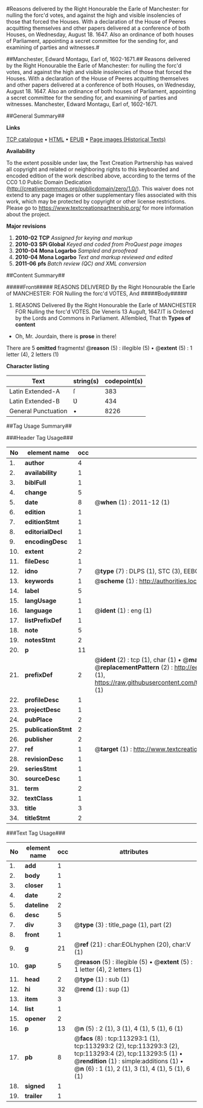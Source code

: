 #Reasons delivered by the Right Honourable the Earle of Manchester: for nulling the forc'd votes, and against the high and visible insolencies of those that forced the Houses. With a declaration of the House of Peeres acquitting themselves and other papers delivered at a conference of both Houses, on Wednesday, August 18. 1647. Also an ordinance of both houses of Parliament, appointing a secret committee for the sending for, and examining of parties and witnesses.#

##Manchester, Edward Montagu, Earl of, 1602-1671.##
Reasons delivered by the Right Honourable the Earle of Manchester: for nulling the forc'd votes, and against the high and visible insolencies of those that forced the Houses. With a declaration of the House of Peeres acquitting themselves and other papers delivered at a conference of both Houses, on Wednesday, August 18. 1647. Also an ordinance of both houses of Parliament, appointing a secret committee for the sending for, and examining of parties and witnesses.
Manchester, Edward Montagu, Earl of, 1602-1671.

##General Summary##

**Links**

[TCP catalogue](http://www.ota.ox.ac.uk/tcp/)  • 
[HTML](http://tei.it.ox.ac.uk/tcp/Texts-HTML/free/A89/A89459.html)  • 
[EPUB](http://tei.it.ox.ac.uk/tcp/Texts-EPUB/free/A89/A89459.epub) • 
[Page images (Historical Texts)](https://historicaltexts.jisc.ac.uk/eebo-99861165e)

**Availability**

To the extent possible under law, the Text Creation Partnership has waived all copyright and related or neighboring rights to this keyboarded and encoded edition of the work described above, according to the terms of the CC0 1.0 Public Domain Dedication (http://creativecommons.org/publicdomain/zero/1.0/). This waiver does not extend to any page images or other supplementary files associated with this work, which may be protected by copyright or other license restrictions. Please go to https://www.textcreationpartnership.org/ for more information about the project.

**Major revisions**

1. __2010-02__ __TCP__ *Assigned for keying and markup*
1. __2010-03__ __SPi Global__ *Keyed and coded from ProQuest page images*
1. __2010-04__ __Mona Logarbo__ *Sampled and proofread*
1. __2010-04__ __Mona Logarbo__ *Text and markup reviewed and edited*
1. __2011-06__ __pfs__ *Batch review (QC) and XML conversion*

##Content Summary##

#####Front#####
REASONS DELIVERED By the Right Honourable the Earle of MANCHESTER: FOR Nulling the forc'd VOTES, And
#####Body#####

1. REASONS Delivered By the Right Honourable the Earle of MANCHESTER FOR Nulling the forc'd VOTES.
Die Veneris 13 Auguſt, 1647.IT is Ordered by the Lords and Commons in Parliament. Aſſembled, That th
**Types of content**

  * Oh, Mr. Jourdain, there is **prose** in there!

There are 5 **omitted** fragments! 
 @__reason__ (5) : illegible (5)  •  @__extent__ (5) : 1 letter (4), 2 letters (1)

**Character listing**


|Text|string(s)|codepoint(s)|
|---|---|---|
|Latin Extended-A|ſ|383|
|Latin Extended-B|Ʋ|434|
|General Punctuation|•|8226|

##Tag Usage Summary##

###Header Tag Usage###

|No|element name|occ|attributes|
|---|---|---|---|
|1.|__author__|4||
|2.|__availability__|1||
|3.|__biblFull__|1||
|4.|__change__|5||
|5.|__date__|8| @__when__ (1) : 2011-12 (1)|
|6.|__edition__|1||
|7.|__editionStmt__|1||
|8.|__editorialDecl__|1||
|9.|__encodingDesc__|1||
|10.|__extent__|2||
|11.|__fileDesc__|1||
|12.|__idno__|7| @__type__ (7) : DLPS (1), STC (3), EEBO-CITATION (1), PROQUEST (1), VID (1)|
|13.|__keywords__|1| @__scheme__ (1) : http://authorities.loc.gov/ (1)|
|14.|__label__|5||
|15.|__langUsage__|1||
|16.|__language__|1| @__ident__ (1) : eng (1)|
|17.|__listPrefixDef__|1||
|18.|__note__|5||
|19.|__notesStmt__|2||
|20.|__p__|11||
|21.|__prefixDef__|2| @__ident__ (2) : tcp (1), char (1)  •  @__matchPattern__ (2) : ([0-9\-]+):([0-9IVX]+) (1), (.+) (1)  •  @__replacementPattern__ (2) : http://eebo.chadwyck.com/downloadtiff?vid=$1&page=$2 (1), https://raw.githubusercontent.com/textcreationpartnership/Texts/master/tcpchars.xml#$1 (1)|
|22.|__profileDesc__|1||
|23.|__projectDesc__|1||
|24.|__pubPlace__|2||
|25.|__publicationStmt__|2||
|26.|__publisher__|2||
|27.|__ref__|1| @__target__ (1) : http://www.textcreationpartnership.org/docs/. (1)|
|28.|__revisionDesc__|1||
|29.|__seriesStmt__|1||
|30.|__sourceDesc__|1||
|31.|__term__|2||
|32.|__textClass__|1||
|33.|__title__|3||
|34.|__titleStmt__|2||


###Text Tag Usage###

|No|element name|occ|attributes|
|---|---|---|---|
|1.|__add__|1||
|2.|__body__|1||
|3.|__closer__|1||
|4.|__date__|2||
|5.|__dateline__|2||
|6.|__desc__|5||
|7.|__div__|3| @__type__ (3) : title_page (1), part (2)|
|8.|__front__|1||
|9.|__g__|21| @__ref__ (21) : char:EOLhyphen (20), char:V (1)|
|10.|__gap__|5| @__reason__ (5) : illegible (5)  •  @__extent__ (5) : 1 letter (4), 2 letters (1)|
|11.|__head__|2| @__type__ (1) : sub (1)|
|12.|__hi__|32| @__rend__ (1) : sup (1)|
|13.|__item__|3||
|14.|__list__|1||
|15.|__opener__|2||
|16.|__p__|13| @__n__ (5) : 2 (1), 3 (1), 4 (1), 5 (1), 6 (1)|
|17.|__pb__|8| @__facs__ (8) : tcp:113293:1 (1), tcp:113293:2 (2), tcp:113293:3 (2), tcp:113293:4 (2), tcp:113293:5 (1)  •  @__rendition__ (1) : simple:additions (1)  •  @__n__ (6) : 1 (1), 2 (1), 3 (1), 4 (1), 5 (1), 6 (1)|
|18.|__signed__|1||
|19.|__trailer__|1||
